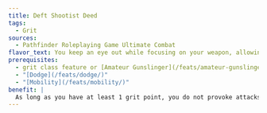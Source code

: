 ```yaml
---
title: Deft Shootist Deed
tags:
  - Grit
sources:
  - Pathfinder Roleplaying Game Ultimate Combat
flavor_text: You keep an eye out while focusing on your weapon, allowing you to avoid attacks while shooting and reloading firearms.
prerequisites:
  - grit class feature or [Amateur Gunslinger](/feats/amateur-gunslinger/) feat
  - "[Dodge](/feats/dodge/)"
  - "[Mobility](/feats/mobility/)"
benefit: |
  As long as you have at least 1 grit point, you do not provoke attacks of opportunity when shooting or reloading a firearm.
---
```


